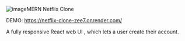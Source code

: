 ![image](https://github.com/user-attachments/assets/3dad3107-43d3-4a99-8877-57123fc83451)MERN Netflix Clone 

DEMO: https://netflix-clone-zee7.onrender.com/

A fully responsive React web UI , which lets a user create their account.


